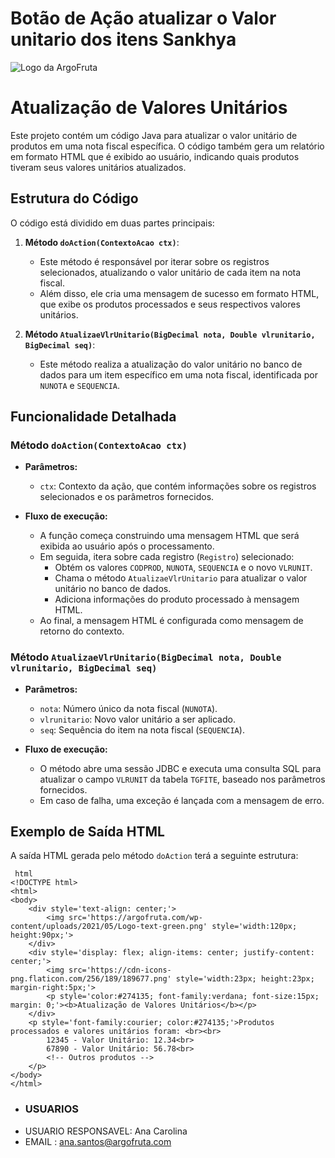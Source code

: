 # Botão de Ação atualizar o Valor unitario dos itens Sankhya
![Logo da ArgoFruta](https://argofruta.com/wp-content/uploads/2021/05/Logo-text-white-1.png)


# Atualização de Valores Unitários

Este projeto contém um código Java para atualizar o valor unitário de produtos em uma nota fiscal específica. O código também gera um relatório em formato HTML que é exibido ao usuário, indicando quais produtos tiveram seus valores unitários atualizados.

## Estrutura do Código

O código está dividido em duas partes principais:

1. **Método `doAction(ContextoAcao ctx)`**: 
   - Este método é responsável por iterar sobre os registros selecionados, atualizando o valor unitário de cada item na nota fiscal. 
   - Além disso, ele cria uma mensagem de sucesso em formato HTML, que exibe os produtos processados e seus respectivos valores unitários.

2. **Método `AtualizaeVlrUnitario(BigDecimal nota, Double vlrunitario, BigDecimal seq)`**:
   - Este método realiza a atualização do valor unitário no banco de dados para um item específico em uma nota fiscal, identificada por `NUNOTA` e `SEQUENCIA`.

## Funcionalidade Detalhada

### Método `doAction(ContextoAcao ctx)`

- **Parâmetros:**
  - `ctx`: Contexto da ação, que contém informações sobre os registros selecionados e os parâmetros fornecidos.

- **Fluxo de execução:**
  - A função começa construindo uma mensagem HTML que será exibida ao usuário após o processamento.
  - Em seguida, itera sobre cada registro (`Registro`) selecionado:
    - Obtém os valores `CODPROD`, `NUNOTA`, `SEQUENCIA` e o novo `VLRUNIT`.
    - Chama o método `AtualizaeVlrUnitario` para atualizar o valor unitário no banco de dados.
    - Adiciona informações do produto processado à mensagem HTML.
  - Ao final, a mensagem HTML é configurada como mensagem de retorno do contexto.

### Método `AtualizaeVlrUnitario(BigDecimal nota, Double vlrunitario, BigDecimal seq)`

- **Parâmetros:**
  - `nota`: Número único da nota fiscal (`NUNOTA`).
  - `vlrunitario`: Novo valor unitário a ser aplicado.
  - `seq`: Sequência do item na nota fiscal (`SEQUENCIA`).

- **Fluxo de execução:**
  - O método abre uma sessão JDBC e executa uma consulta SQL para atualizar o campo `VLRUNIT` da tabela `TGFITE`, baseado nos parâmetros fornecidos.
  - Em caso de falha, uma exceção é lançada com a mensagem de erro.

## Exemplo de Saída HTML

A saída HTML gerada pelo método `doAction` terá a seguinte estrutura:

```
 html
<!DOCTYPE html>
<html>
<body>
    <div style='text-align: center;'>
        <img src='https://argofruta.com/wp-content/uploads/2021/05/Logo-text-green.png' style='width:120px; height:90px;'>
    </div>
    <div style='display: flex; align-items: center; justify-content: center;'>
        <img src='https://cdn-icons-png.flaticon.com/256/189/189677.png' style='width:23px; height:23px; margin-right:5px;'>
        <p style='color:#274135; font-family:verdana; font-size:15px; margin: 0;'><b>Atualização de Valores Unitários</b></p>
    </div>
    <p style='font-family:courier; color:#274135;'>Produtos processados e valores unitários foram: <br><br>
        12345 - Valor Unitário: 12.34<br>
        67890 - Valor Unitário: 56.78<br>
        <!-- Outros produtos -->
    </p>
</body>
</html>
```

- ### USUARIOS 
- USUARIO RESPONSAVEL: Ana Carolina
- EMAIL : ana.santos@argofruta.com
